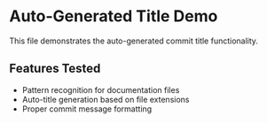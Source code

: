 # Auto-Generated Title Demo

This file demonstrates the auto-generated commit title functionality.

## Features Tested
- Pattern recognition for documentation files  
- Auto-title generation based on file extensions
- Proper commit message formatting
